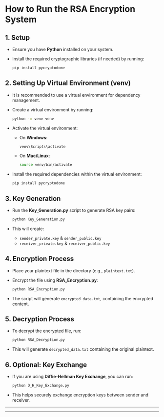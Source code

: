 # How to Run the RSA Encryption System

## 1. Setup
- Ensure you have **Python** installed on your system.
- Install the required cryptographic libraries (if needed) by running:

  ```bash
  pip install pycryptodome
  ```

## 2. Setting Up Virtual Environment (venv)
- It is recommended to use a virtual environment for dependency management.
- Create a virtual environment by running:

  ```bash
  python -m venv venv
  ```
- Activate the virtual environment:
  - On **Windows**:
    ```bash
    venv\Scripts\activate
    ```
  - On **Mac/Linux**:
    ```bash
    source venv/bin/activate
    ```

- Install the required dependencies within the virtual environment:
  ```bash
  pip install pycryptodome
  ```

## 3. Key Generation
- Run the **Key_Generation.py** script to generate RSA key pairs:

  ```bash
  python Key_Generation.py
  ```

- This will create:
  - `sender_private.key` & `sender_public.key`
  - `receiver_private.key` & `receiver_public.key`

## 4. Encryption Process
- Place your plaintext file in the directory (e.g., `plaintext.txt`).
- Encrypt the file using **RSA_Encryption.py**:

  ```bash
  python RSA_Encryption.py
  ```

- The script will generate `encrypted_data.txt`, containing the encrypted content.

## 5. Decryption Process
- To decrypt the encrypted file, run:

  ```bash
  python RSA_Decryption.py
  ```

- This will generate `decrypted_data.txt` containing the original plaintext.

## 6. Optional: Key Exchange
- If you are using **Diffie-Hellman Key Exchange**, you can run:

  ```bash
  python D_H_Key_Exchange.py
  ```

- This helps securely exchange encryption keys between sender and receiver.

---

****
